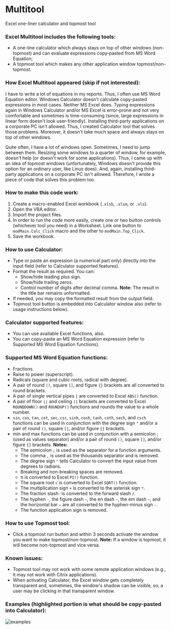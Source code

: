 # Multitool
Excel one-liner calculator and topmost tool

### Excel Multitool includes the following tools:
- A one-line calculator which always stays on top of other windows (non-topmost) and can evaluate expressions copy-pasted from MS Word Equation;
- A topmost tool which makes any other application window topmost/non-topmost.

### How Excel Multitool appeared (skip if not interested):
I have to write a lot of equations in my reports. Thus, I often use MS Word Equation editor. Windows Calculator doesn't calculate copy-pasted expressions in most cases. Neither MS Excel does. Typing expressions again in Windows Calculator and/or MS Excel is error-prone and not very comfortable and sometimes is time-consuming (since, large expressions in linear form doesn't look user-friendly). Installing third-party applications on a corporate PC isn't allowed. Thus, I created Calculator tool that solves those problems. Moreover, it doesn't take much space and always stays on top of other windows.

Quite often, I have a lot of windows open. Sometimes, I need to jump between them. Resizing some windows to a quarter of window, for example, doesn't help (or doesn't work for some applications). Thus, I came up with an idea of topmost windows (unfortunately, Windows doesn't provide this option for an ordinary user, like Linux does). And, again, installing third-party applications on a corporate PC isn't allowed. Therefore, I wrote a piece of code that solves this problem too.

### How to make this code work:
1. Create a macro-enabled Excel workbook (`.xlsb`, `.xlsm`, or `.xls`).
1. Open the VBA editor.
1. Import the project files.
1. In order to run the code more easily, create one or two button controls (whichever tool you need) in a Worksheet. Link one button to `modMain.Calc_Click` macro and the other to `modMain.Top_Click`.
1. Save the workbook.

### How to use Calculator:
- Type or paste an expression (a numerical part only) directly into the input field (refer to Calculator supported features).
- Format the result as required. You can:
  - Show/hide leading plus sign.
  - Show/hide trailing zeros.
  - Control number of digits after decimal comma.
    **Note:** The result in the title bar remains unformatted.
- If needed, you may copy the formatted result from the output field.
- Topmost tool button is embedded into Calculator window also (refer to usage instructions below).

### Calculator supported features:
- You can use available Excel functions, also.
- You can copy-paste an MS Word Equation expression (refer to Supported MS Word Equation functions).

### Supported MS Word Equation functions:
- Fractions.
- Raise to power (superscript).
- Radicals (square and cubic roots, radical with degree).
- A pair of round `()`, square `[]`, and figure `{}` brackets are all converted to round brackets.
- A pair of single vertical pipes `|` are converted to Excel `ABS()` function.
- A pair of floor `⌊⌋` and ceiling `⌈⌉` brackets are converted to Excel `ROUNDDOWN()` and `ROUNDUP()` functions and rounds the value to a whole number.
- `sin`, `cos`, `tan`, `cot`, `sec`, `csc`, `sinh`, `cosh`, `tanh`, `coth`, `sech`, and `csch` functions can be used in conjunction with the degree sign `°` and/or a pair of round `()`, square `[]`, and/or figure `{}` brackets.
- min and max functions can be used in conjunction with a semicolon ; (used as values separator) and/or a pair of round `()`, square `[]`, and/or figure `{}` brackets.
**Notes:**
  - The semicolon `;` is used as the separator for a function arguments.
  - The comma `,` is used as the thousands separator and is removed.
  - The degree sign `°` tells Calculator to convert the input value from degrees to radians.
  - Breaking and non-breaking spaces are removed.
  - π is converted to Excel `PI()` function.
  - The square root `√` is converted to Excel `SQRT()` function.
  - The multiplication sign `×` is converted to the asterisk sign `*`.
  - The fraction slash `⁄` is converted to the forward slash `/`.
  - The hyphen `‐`, the figure dash `‒`, the en dash `–`, the em dash `—`, and the horizontal bar `―` are all converted to the hyphen-minus sign `-`.
  - The function application sign is removed.

### How to use Topmost tool:
- Click a topmost run button and within 3 seconds activate the window you want to make topmost/non-topmost.
  **Note:** If a window is topmost, it will become non-topmost and vice versa.

### Known issues:
- Topmost tool may not work with some remote application windows (e.g., it may not work with Citrix applications).
- When activating Calculator, the Excel window gets completely transparent and, sometimes, the window's shadow can be visible, so, a user may be clicking in that transparent window.

### Examples (highlighted portion is what should be copy-pasted into Calculator):
![examples](https://user-images.githubusercontent.com/18612775/209526584-48f653a0-0f0c-44ec-b8ac-740bbad392c3.png)
